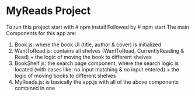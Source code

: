 # MyReads Project

To run this project start with 
    # npm install
Followed by 
    # npm start
The main Components for this app are:

1. Book.js: where the book UI (title, author & cover) is initialized
2. WantToRead.js: contains all shelves (WantToRead, CurrentlyReading & Read) + the logic of moving the book to different shelves
3. BookShelf.js: the search page component, where the search logic is located (with cases like: no input matching & no input entered) + the logic of moving books to different shelves
4. MyReads.js: is basically the app.js with all of the above components combined in one <div>
